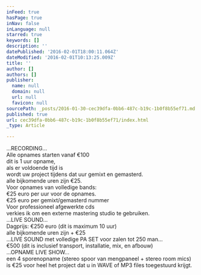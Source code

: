 ```yaml
---
inFeed: true
hasPage: true
inNav: false
inLanguage: null
starred: true
keywords: []
description: ''
datePublished: '2016-02-01T18:00:11.064Z'
dateModified: '2016-02-01T10:13:25.009Z'
title: ''
author: []
authors: []
publisher:
  name: null
  domain: null
  url: null
  favicon: null
sourcePath: _posts/2016-01-30-cec39dfa-0bb6-487c-b19c-1b0f8b55ef71.md
published: true
url: cec39dfa-0bb6-487c-b19c-1b0f8b55ef71/index.html
_type: Article

---
```

...RECORDING...  
Alle opnames starten vanaf €100  
dit is 1 uur opname,   
als er voldoende tijd is   
wordt uw project tijdens dat uur gemixt en gemasterd.  
alle bijkomende uren zijn €25\.  
Voor opnames van volledige bands:  
€25 euro per uur voor de opnames.  
€25 euro per gemixt/gemasterd nummer  
Voor professioneel afgewerkte cds  
verkies ik om een externe mastering studio te gebruiken.  
...LIVE SOUND...  
Dagprijs: €250 euro (dit is maximum 10 uur)  
alle bijkomende uren zijn + €25  
...LIVE SOUND met volledige PA SET voor zalen tot 250 man...  
€500 (dit is inclusief transport, installatie, mix, en afbouw)  
...OPNAME LIVE SHOW...  
een 4 sporenopname (stereo spoor van mengpaneel + stereo room mics)  
is €25 voor heel het project dat u in WAVE of MP3 files toegestuurd krijgt.